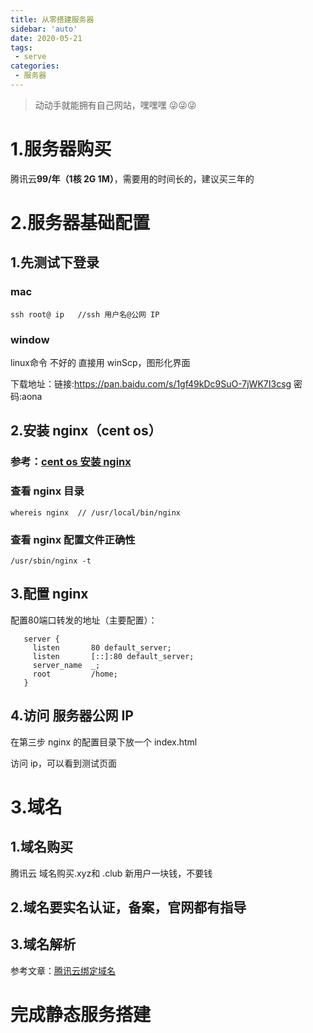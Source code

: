 ```yaml
---
title: 从零搭建服务器
sidebar: 'auto'
date: 2020-05-21
tags:
 - serve
categories:
 - 服务器
---
```

> 动动手就能拥有自己网站，嘿嘿嘿 😜😜😜


<!-- more --> 

# 1.服务器购买
腾讯云**99/年（1核 2G 1M）**，需要用的时间长的，建议买三年的


# 2.服务器基础配置
## 1.先测试下登录
###  mac
`ssh root@ ip   //ssh 用户名@公网 IP  `
###  window
linux命令 不好的 直接用 winScp，图形化界面

下载地址：链接:https://pan.baidu.com/s/1gf49kDc9SuO-7jWK7I3csg  密码:aona

## 2.安装 nginx（cent os）
### 参考：[cent os 安装 nginx](https://blog.csdn.net/oldguncm/article/details/78855000)

### 查看 nginx 目录

`whereis nginx  // /usr/local/bin/nginx`
### 查看 nginx 配置文件正确性
`/usr/sbin/nginx -t `

## 3.配置 nginx
配置80端口转发的地址（主要配置）：

 
```
   server {        
     listen       80 default_server;        
     listen       [::]:80 default_server;       
     server_name  _;       
     root         /home; 
   }
```


## 4.访问 服务器公网 IP
在第三步 nginx 的配置目录下放一个 index.html

访问 ip，可以看到测试页面


# 3.域名
## 1.域名购买

腾讯云 域名购买.xyz和 .club  新用户一块钱，不要钱

## 2.域名要实名认证，备案，官网都有指导

## 3.域名解析

参考文章：[腾讯云绑定域名](https://cloud.tencent.com/developer/article/1517187)

# 完成静态服务搭建





